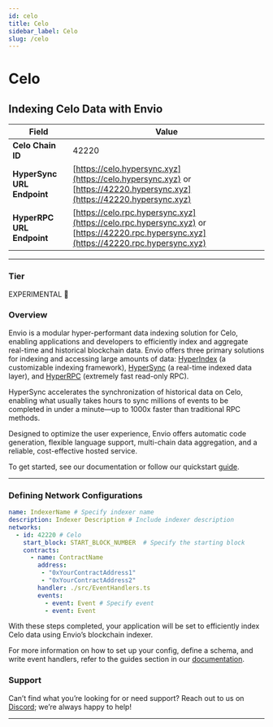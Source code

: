 ```yaml
---
id: celo
title: Celo
sidebar_label: Celo
slug: /celo
---
```


# Celo

## Indexing Celo Data with Envio

| **Field**                     | **Value**                                                                                          |
|-------------------------------|----------------------------------------------------------------------------------------------------|
| **Celo Chain ID**     | 42220                                                                                            |
| **HyperSync URL Endpoint**    | [https://celo.hypersync.xyz](https://celo.hypersync.xyz) or [https://42220.hypersync.xyz](https://42220.hypersync.xyz) |
| **HyperRPC URL Endpoint**     | [https://celo.rpc.hypersync.xyz](https://celo.rpc.hypersync.xyz) or [https://42220.rpc.hypersync.xyz](https://42220.rpc.hypersync.xyz) |

---

### Tier

EXPERIMENTAL 🧪

### Overview

Envio is a modular hyper-performant data indexing solution for Celo, enabling applications and developers to efficiently index and aggregate real-time and historical blockchain data. Envio offers three primary solutions for indexing and accessing large amounts of data: [HyperIndex](/docs/HyperIndex/overview) (a customizable indexing framework), [HyperSync](/docs/HyperSync/overview) (a real-time indexed data layer), and [HyperRPC](/docs/HyperSync/overview-hyperrpc) (extremely fast read-only RPC).

HyperSync accelerates the synchronization of historical data on Celo, enabling what usually takes hours to sync millions of events to be completed in under a minute—up to 1000x faster than traditional RPC methods.

Designed to optimize the user experience, Envio offers automatic code generation, flexible language support, multi-chain data aggregation, and a reliable, cost-effective hosted service.

To get started, see our documentation or follow our quickstart [guide](/docs/HyperIndex/contract-import).

---

### Defining Network Configurations

```yaml
name: IndexerName # Specify indexer name
description: Indexer Description # Include indexer description
networks:
  - id: 42220 # Celo  
    start_block: START_BLOCK_NUMBER  # Specify the starting block
    contracts:
      - name: ContractName
        address:
         - "0xYourContractAddress1"
         - "0xYourContractAddress2"
        handler: ./src/EventHandlers.ts
        events:
          - event: Event # Specify event
          - event: Event
```

With these steps completed, your application will be set to efficiently index Celo data using Envio’s blockchain indexer.

For more information on how to set up your config, define a schema, and write event handlers, refer to the guides section in our [documentation](/docs/HyperIndex/configuration-file).

### Support

Can’t find what you’re looking for or need support? Reach out to us on [Discord](https://discord.com/invite/Q9qt8gZ2fX); we’re always happy to help!

---
